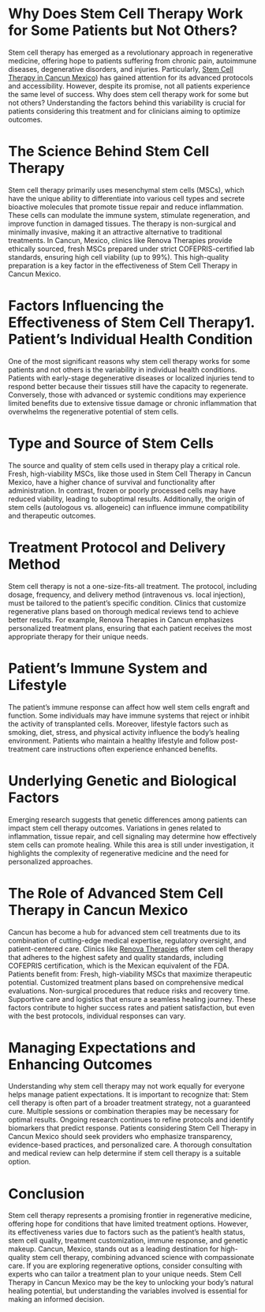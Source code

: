 # Why Does Stem Cell Therapy Work for Some Patients but Not Others?
Stem cell therapy has emerged as a revolutionary approach in regenerative medicine, offering hope to patients suffering from chronic pain, autoimmune diseases, degenerative disorders, and injuries. Particularly, [Stem Cell Therapy in Cancun Mexico](https://renovatherapies.com/stem-cells-cancun/)) has gained attention for its advanced protocols and accessibility. However, despite its promise, not all patients experience the same level of success. Why does stem cell therapy work for some but not others? Understanding the factors behind this variability is crucial for patients considering this treatment and for clinicians aiming to optimize outcomes.
# The Science Behind Stem Cell Therapy
Stem cell therapy primarily uses mesenchymal stem cells (MSCs), which have the unique ability to differentiate into various cell types and secrete bioactive molecules that promote tissue repair and reduce inflammation. These cells can modulate the immune system, stimulate regeneration, and improve function in damaged tissues. The therapy is non-surgical and minimally invasive, making it an attractive alternative to traditional treatments.
In Cancun, Mexico, clinics like Renova Therapies provide ethically sourced, fresh MSCs prepared under strict COFEPRIS-certified lab standards, ensuring high cell viability (up to 99%). This high-quality preparation is a key factor in the effectiveness of Stem Cell Therapy in Cancun Mexico.
# Factors Influencing the Effectiveness of Stem Cell Therapy1. Patient’s Individual Health Condition
One of the most significant reasons why stem cell therapy works for some patients and not others is the variability in individual health conditions. Patients with early-stage degenerative diseases or localized injuries tend to respond better because their tissues still have the capacity to regenerate. Conversely, those with advanced or systemic conditions may experience limited benefits due to extensive tissue damage or chronic inflammation that overwhelms the regenerative potential of stem cells.
# Type and Source of Stem Cells
The source and quality of stem cells used in therapy play a critical role. Fresh, high-viability MSCs, like those used in Stem Cell Therapy in Cancun Mexico, have a higher chance of survival and functionality after administration. In contrast, frozen or poorly processed cells may have reduced viability, leading to suboptimal results. Additionally, the origin of stem cells (autologous vs. allogeneic) can influence immune compatibility and therapeutic outcomes.
# Treatment Protocol and Delivery Method
Stem cell therapy is not a one-size-fits-all treatment. The protocol, including dosage, frequency, and delivery method (intravenous vs. local injection), must be tailored to the patient’s specific condition. Clinics that customize regenerative plans based on thorough medical reviews tend to achieve better results. For example, Renova Therapies in Cancun emphasizes personalized treatment plans, ensuring that each patient receives the most appropriate therapy for their unique needs.
# Patient’s Immune System and Lifestyle
The patient’s immune response can affect how well stem cells engraft and function. Some individuals may have immune systems that reject or inhibit the activity of transplanted cells. Moreover, lifestyle factors such as smoking, diet, stress, and physical activity influence the body’s healing environment. Patients who maintain a healthy lifestyle and follow post-treatment care instructions often experience enhanced benefits.
# Underlying Genetic and Biological Factors
Emerging research suggests that genetic differences among patients can impact stem cell therapy outcomes. Variations in genes related to inflammation, tissue repair, and cell signaling may determine how effectively stem cells can promote healing. While this area is still under investigation, it highlights the complexity of regenerative medicine and the need for personalized approaches.
# The Role of Advanced Stem Cell Therapy in Cancun Mexico
Cancun has become a hub for advanced stem cell treatments due to its combination of cutting-edge medical expertise, regulatory oversight, and patient-centered care. Clinics like [Renova Therapies]( https://renovatherapies.com/) offer stem cell therapy that adheres to the highest safety and quality standards, including COFEPRIS certification, which is the Mexican equivalent of the FDA.
Patients benefit from:
Fresh, high-viability MSCs that maximize therapeutic potential.
Customized treatment plans based on comprehensive medical evaluations.
Non-surgical procedures that reduce risks and recovery time.
Supportive care and logistics that ensure a seamless healing journey.
These factors contribute to higher success rates and patient satisfaction, but even with the best protocols, individual responses can vary.
# Managing Expectations and Enhancing Outcomes
Understanding why stem cell therapy may not work equally for everyone helps manage patient expectations. It is important to recognize that:
Stem cell therapy is often part of a broader treatment strategy, not a guaranteed cure.
Multiple sessions or combination therapies may be necessary for optimal results.
Ongoing research continues to refine protocols and identify biomarkers that predict response.
Patients considering Stem Cell Therapy in Cancun Mexico should seek providers who emphasize transparency, evidence-based practices, and personalized care. A thorough consultation and medical review can help determine if stem cell therapy is a suitable option.
# Conclusion
Stem cell therapy represents a promising frontier in regenerative medicine, offering hope for conditions that have limited treatment options. However, its effectiveness varies due to factors such as the patient’s health status, stem cell quality, treatment customization, immune response, and genetic makeup. Cancun, Mexico, stands out as a leading destination for high-quality stem cell therapy, combining advanced science with compassionate care.
If you are exploring regenerative options, consider consulting with experts who can tailor a treatment plan to your unique needs. Stem Cell Therapy in Cancun Mexico may be the key to unlocking your body’s natural healing potential, but understanding the variables involved is essential for making an informed decision.
